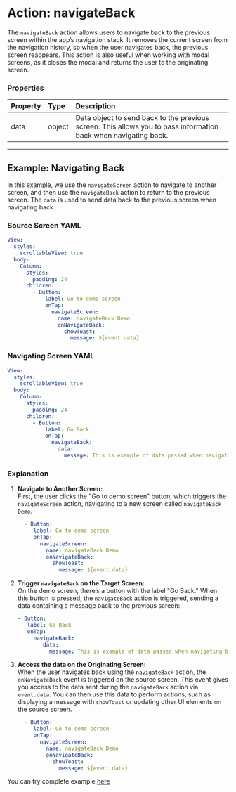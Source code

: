 # Action: navigateBack

The `navigateBack` action allows users to navigate back to the previous screen within the app’s navigation stack. It removes the current screen from the navigation history, so when the user navigates back, the previous screen reappears. This action is also useful when working with modal screens, as it closes the modal and returns the user to the originating screen.

### Properties

| Property | Type   | Description                                                                                                     |
| :------- | :----- | :-------------------------------------------------------------------------------------------------------------- |
| data     | object | Data object to send back to the previous screen. This allows you to pass information back when navigating back. |

---

## Example: Navigating Back

In this example, we use the `navigateScreen` action to navigate to another screen, and then use the `navigateBack` action to return to the previous screen. The `data` is used to send data back to the previous screen when navigating back.

### Source Screen YAML
```yaml
View:
  styles:
    scrollableView: true
  body:
    Column:
      styles:
        padding: 24
      children:
        - Button:
            label: Go to demo screen
            onTap:
              navigateScreen:
                name: navigateBack Demo
                onNavigateBack:
                  showToast:
                    message: ${event.data}
```
### Navigating Screen YAML
```yaml
View:
  styles:
    scrollableView: true
  body:
    Column:
      styles:
        padding: 24
      children:
        - Button:
            label: Go Back
            onTap:
              navigateBack:
                data:
                  message: This is example of data passed when navigating back.

```
### Explanation

1. **Navigate to Another Screen:**  
   First, the user clicks the "Go to demo screen" button, which triggers the `navigateScreen` action, navigating to a new screen called `navigateBack Demo`.

   ```yaml
     - Button:
        label: Go to demo screen
        onTap:
          navigateScreen:
            name: navigateBack Demo
            onNavigateBack:
              showToast:
                message: ${event.data}
   ```
   
2. **Trigger `navigateBack` on the Target Screen:**  
   On the demo screen, there’s a button with the label "Go Back." When this button is pressed, the `navigateBack` action is triggered, sending a data containing a message back to the previous screen:
   ```yaml
   - Button:
      label: Go Back
      onTap:
        navigateBack:
           data:
             message: This is example of data passed when navigating back.
   ```

3. **Access the data on the Originating Screen:**  
   When the user navigates back using the `navigateBack` action, the `onNavigateBack` event is triggered on the source screen. This event gives you access to the data sent during the `navigateBack` action via `event.data`. You can then use this data to perform actions, such as displaying a message with `showToast` or updating other UI elements on the source screen.
   
   ```yaml
     - Button:
        label: Go to demo screen
        onTap:
          navigateScreen:
            name: navigateBack Demo
            onNavigateBack:
              showToast:
                message: ${event.data}
   ```

You can try complete example [here](https://studio.ensembleui.com/app/e24402cb-75e2-404c-866c-29e6c3dd7992/screen/XjvL2XseLnRvYO4FS82e)
